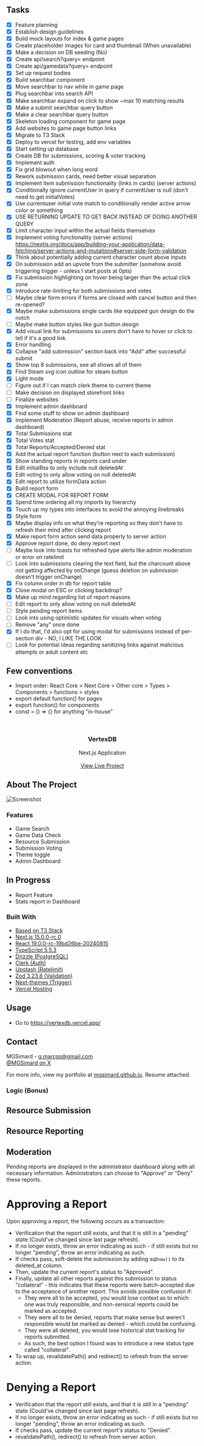 ## Tasks

- [x] Feature planning
- [x] Establish design guidelines
- [x] Build mock layouts for index & game pages
- [x] Create placeholder images for card and thumbnail (When unavailable)
- [x] Make a decision on DB seeding (No)
- [x] Create api/search?query= endpoint
- [x] Create api/gamedata?query= endpoint
- [x] Set up request bodies
- [x] Build searchbar component
- [x] Move searchbar to nav while in game page
- [x] Plug searchbar into search API
- [x] Make searchbar expand on click to show ~max 10 matching results
- [x] Make a submit searchbar query button
- [x] Make a clear searchbar query button
- [x] Skeleton loading component for game page
- [x] Add websites to game page button links
- [x] Migrate to T3 Stack
- [x] Deploy to vercel for testing, add env variables
- [x] Start setting up database
- [x] Create DB for submissions, scoring & voter tracking
- [x] Implement auth
- [x] Fix grid blowout when long word
- [x] Rework submission cards, need better visual separation
- [x] Implement item submission functionality (links in cards) (server actions)
- [x] Conditionally ignore currentUser in query if currentUser is null (don't need to get initialVotes)
- [x] Use currentuser initial vote match to conditionally render active arrow color or something
- [x] USE RETURNING UPDATE TO GET BACK INSTEAD OF DOING ANOTHER QUERY
- [x] Limit character input within the actual fields themselves
- [x] Implement voting functionality (server actions) https://nextjs.org/docs/app/building-your-application/data-fetching/server-actions-and-mutations#server-side-form-validation
- [x] Think about potentially adding current character count above inputs
- [x] On submission add an upvote from the submitter (somehow avoid triggering trigger - unless I start posts at 0pts)
- [x] Fix submission highlighting on hover being larger than the actual click zone
- [x] Introduce rate-limiting for both submissions and votes
- [ ] Maybe clear form errors if forms are closed with cancel button and then re-opened?
- [x] Maybe make submissions single cards like equipped gun design do the notch
- [ ] Maybe make button styles like gun button design
- [x] Add visual link for submissions so users don't have to hover or click to tell if it's a good link
- [x] Error handling
- [x] Collapse "add submission" section back into "Add" after successful submit
- [x] Show top 8 submissions, see all shows all of them
- [x] Find Steam svg icon outline for steam button
- [x] Light mode
- [ ] Figure out if I can match clerk theme to current theme
- [ ] Make decision on displayed storefront links
- [ ] Finalize websites
- [x] Implement admin dashboard
- [x] Find some stuff to show on admin dashboard
- [x] Implement Moderation (Report abuse, receive reports in admin dashboard)
- [x] Total Submissions stat
- [x] Total Votes stat
- [x] Total Reports/Accepted/Denied stat
- [x] Add the actual report function (button next to each submission)
- [x] Show standing reports in reports card under
- [x] Edit initialRss to only include null deletedAt
- [x] Edit voting to only allow voting on null deletedAt
- [x] Edit report to utilize formData action
- [x] Build report form
- [x] CREATE MODAL FOR REPORT FORM
- [x] Spend time ordering all my imports by hierarchy
- [x] Touch up my types into interfaces to avoid the annoying linebreaks
- [x] Style form
- [x] Maybe display info on what they're reporting so they don't have to refresh their mind after clicking report
- [x] Make report form action send data properly to server action
- [x] Approve report done, do deny report next
- [ ] Maybe look into toasts for refreshed type alerts like admin moderation or error on ratelimit
- [ ] Look into submissions clearing the text field, but the charcount above not getting affected by onChange (guess deletion on submission doesn't trigger onChange)
- [x] Fix column order in db for report table
- [x] Close modal on ESC or clicking backdrop?
- [x] Make up mind regarding list of report reasons
- [ ] Edit report to only allow voting on null deletedAt
- [ ] Style pending report items
- [ ] Look into using optimistic updates for visuals when voting
- [ ] Remove "any" once done
- [x] If I do that, I'd also opt for using modal for submissions instead of per-section div - NO, I LIKE THE LOOK
- [ ] Look for potential ideas regarding sanitizing links against malicious attempts or adult content etc

## Few conventions

- Import order: React Core > Next Core > Other core > Types > Components > functions > styles
- export default function() for pages
- export function() for components
- const = () => {} for anything "in-house"

<br/>
<div align="center">

<h3 align="center">VertexDB</h3>
<p align="center">
Next.js Application
<br/>
<br/>
<a href="https://vertexdb.vercel.app/">View Live Project</a>
</p>
</div>

## About The Project

![Screenshot]()

### Features

- Game Search
- Game Data Check
- Resource Submission
- Submission Voting
- Theme toggle
- Admin Dashboard

## In Progress

- Report Feature
- Stats report in Dashboard

### Built With

- [Based on T3 Stack](https://create.t3.gg/)
- [Next.js 15.0.0-rc.0](https://nextjs.org/)
- [React 19.0.0-rc-19bd26be-20240815](https://react.dev/)
- [TypeScript 5.5.3](https://www.typescriptlang.org/)
- [Drizzle (PostgreSQL)](https://orm.drizzle.team/)
- [Clerk (Auth)](https://clerk.com)
- [Upstash (Ratelimit)](https://upstash.com/)
- [Zod 3.23.8 (Validation)](https://zod.dev/)
- [Next-themes (Trigger)](https://github.com/pacocoursey/next-themes)
- [Vercel Hosting](https://vercel.com/)

## Usage

- Go to https://vertexdb.vercel.app/

## Contact

MGSimard - g.marcgs@gmail.com  
[@MGSimard on X](https://x.com/MGSimard)

For more info, view my portfolio at [mgsimard.github.io](https://mgsimard.github.io). Resume attached.

### Logic (Bonus)

## Resource Submission

## Resource Reporting

## Moderation

Pending reports are displayed in the administrator dashboard along with all necessary information. Administrators can choose to "Approve" or "Deny" these reports.

# Approving a Report

Upon approving a report, the following occurs as a transaction:

- Verification that the report still exists, and that it is still in a "pending" state (Could've changed since last page refresh).
- If no longer exists, throw an error indicating as such - if still exists but no longer "pending", throw an error indicating as such.
- If checks pass, soft-delete the submission by adding sql`now()` to its deleted_at column.
- Then, update the current report's status to "Approved".
- Finally, update all other reports against this submission to status "collateral" - this indicates that these reports were batch-accepted due to the acceptance of another report. This avoids possible confusion if:
  - They were all to be accepted, you would lose context as to which one was truly responsible, and non-sensical reports could be marked as accepted.
  - They were all to be denied, reports that make sense but weren't responsible would be marked as denied - which could be confusing.
  - They were all deleted, you would lose historical stat tracking for reports submitted.
  - As such, the best option I found was to introduce a new status type called "collateral".
- To wrap up, revalidatePath() and redirect() to refresh from the server action.

# Denying a Report

- Verification that the report still exists, and that it is still in a "pending" state (Could've changed since last page refresh).
- If no longer exists, throw an error indicating as such - if still exists but no longer "pending", throw an error indicating as such.
- If checks pass, update the current report's status to "Denied".
- revalidatePath(), redirect() to refresh from server action.
